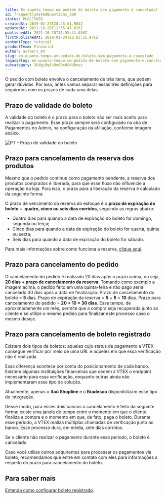 ```yaml
---
title: Em quanto tempo um pedido de boleto sem pagamento é cancelado?
id: frequentlyAskedQuestions_300
status: PUBLISHED
createdAt: 2019-01-24T20:45:51.983Z
updatedAt: 2021-10-28T11:55:41.026Z
publishedAt: 2021-10-28T11:55:41.026Z
firstPublishedAt: 2019-01-24T22:03:31.971Z
contentType: tutorial
productTeam: Financial
author: authors_84
slug: em-quanto-tempo-um-pedido-de-boleto-sem-pagamento-e-cancelado
legacySlug: em-quanto-tempo-um-pedido-de-boleto-sem-pagamento-e-cancelado
subcategory: 3Gdgj9qfu8mO0c0S4Ukmsu
---
```


O pedido com boleto envolve o cancelamento de três itens, que podem gerar dúvidas. Por isso, antes vamos separar essas três definições para seguirmos com os prazos de cada uma delas.

## Prazo de validade do boleto

A validade do boleto é o prazo para o boleto não ser mais aceito para realizar o pagamento. Esse prazo sempre será configurado na aba de Pagamentos no Admin, na configuração da afiliação, conforme imagem abaixo.

![PT - Prazo de validade do boleto](https://images.ctfassets.net/alneenqid6w5/40DsZm4Pg4syu00CI2WykQ/8553e08e76e0f4fd511d30c8e7e47ab9/Prazo_de_validade_do_boleto_PT.png)

## Prazo para cancelamento da reserva dos produtos

Mesmo que o pedido continue como pagamento pendente, a reserva dos produtos comprados é liberada, para que esse fluxo não influencie a operação da loja.
Para isso, o prazo para a liberação da reserva é calculado da seguinte forma:

O prazo de vencimento da reserva do estoque é o **prazo de expiração do boleto +  quatro, cinco ou seis dias corridos**, seguindo as regras abaixo:

- Quatro dias para quando a data de expiração do boleto for domingo, segunda ou terça;
- Cinco dias para quando a data de expiração do boleto for quarta, quinta ou sexta;
- Seis dias para quando a data de expiração do boleto for sábado.

Para mais informações sobre como funciona a reserva, [clique aqui](/pt/tutorial/como-a-reserva-funciona).

## Prazo para cancelamento do pedido

O cancelamento do pedido é realizado 20 dias após o prazo acima, ou seja, **20 dias + prazo de cancelamento da reserva**.
Tomando como exemplo a imagem acima, o pedido feito em uma quinta-feira e não pago seria cancelado 30 dias após a data de finalização:
Prazo de cancelamento do boleto = **5** dias.
Prazo de expiração da reserva = **5** + **5** = **10** dias.
Prazo para cancelamento do pedido = **20 + 10 = 30 dias**.
Esse tempo, de aproximadamente um mês, permite que a compra seja recuperada junto ao cliente e se utilize o mesmo pedido para finalizar este processo caso o mesmo deseje.

## Prazo para cancelamento de boleto registrado

Existem dois tipos de boletos: aqueles cujo status de pagamento a VTEX consegue verificar por meio de uma URL e aqueles em que essa verificação não é realizada. 

Essa diferença acontece por conta do posicionamento de cada banco. Existem algumas instituições financeiras que cedem à VTEX o endpoint necessário para essa verificação, enquanto outras ainda não implementaram esse tipo de solução. 

Atualmente, apenas o __Itaú Shopline__ e o __Bradesco__ disponibilizam esse tipo de integração.

Desse modo, para esses dois bancos o cancelamento é feito da seguinte forma: existe uma janela de tempo entre o momento em que o cliente finaliza a compra e o momento em que, de fato, paga o boleto. Durante esse período, a VTEX realiza múltiplas chamadas de verificação junto ao banco. Esse processo dura, em média, sete dias corridos.

Se o cliente não realizar o pagamento durante esse período, o boleto é cancelado. 

Caso você utilize outros adquirentes para processar os pagamentos via boleto, recomendamos que entre em contato com eles para informações a respeito do prazo para cancelamento do boleto.

## Para saber mais

[Entenda como configurar boleto registrado](/pt/faq/como-configurar-boleto-registrado/).
